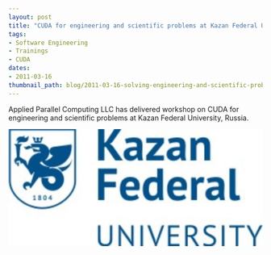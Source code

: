 ```yaml
---
layout: post
title: "CUDA for engineering and scientific problems at Kazan Federal University"
tags:
- Software Engineering
- Trainings
- CUDA
dates:
- 2011-03-16
thumbnail_path: blog/2011-03-16-solving-engineering-and-scientific-problems-on-hybrid-computer-systems-gpu-computing-and-cuda-kazan-federal-university-russia/logo.jpg
---
```


Applied Parallel Computing LLC has delivered workshop on CUDA for engineering and scientific problems at Kazan Federal University, Russia.

![alt text](\assets\img\blog\2011-03-16-solving-engineering-and-scientific-problems-on-hybrid-computer-systems-gpu-computing-and-cuda-kazan-federal-university-russia/logo.jpg "Logo Title Text 1")